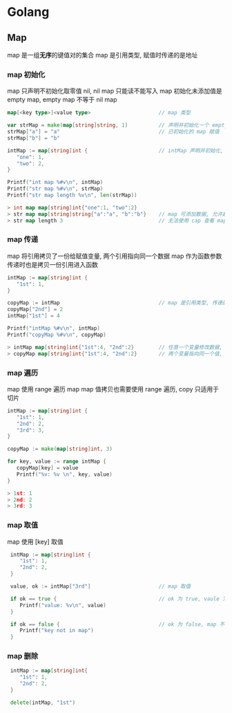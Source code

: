 # Golang

## Map

map 是一组**无序**的键值对的集合
map 是引用类型, 赋值时传递的是地址

### map 初始化

map 只声明不初始化取零值 nil, nil map 只能读不能写入
map 初始化未添加值是 empty map, empty map 不等于 nil map

```go
map[<key type>]<value type>                      // map 类型

var strMap = make(map[string]string, 1)          // 声明并初始化一个 empty map, map 容量为 2
strMap["a"] = "a"                                // 已初始化的 map 赋值
strMap["b"] = "b"

intMap := map[string]int {                       // intMap 声明并初始化, 并赋值
   "one": 1,
   "two": 2,
}

Printf("int map %#v\n", intMap)
Printf("str map %#v\n", strMap)
Printf("str map length %v\n", len(strMap))

> int map map[string]int{"one":1, "two":2}      
> str map map[string]string{"a":"a", "b":"b"}    // map 可添加数据, 允许超过容量
> str map length 3                               // 无法使用 cap 查看 map 容量, 可以使用 len 查看长度
```

### map 传递

map 将引用拷贝了一份给赋值变量, 两个引用指向同一个数据
map 作为函数参数传递时也是拷贝一份引用进入函数

```go
intMap := map[string]int {
   "1st": 1,
}

copyMap := intMap                                // map 是引用类型, 传递的是引用并非数据的拷贝
copyMap["2nd"] = 2                                                  
intMap["1st"] = 4                               

Printf("intMap %#v\n", intMap)
Printf("copyMap %#v\n", copyMap)

> intMap map[string]int{"1st":4, "2nd":2}        // 任意一个变量修改数据, 两个变量都会同步修改
> copyMap map[string]int{"1st":4, "2nd":2}       // 两个变量指向同一个值, 结果一致
```

### map 遍历

map 使用 range 遍历 map
map 值拷贝也需要使用 range 遍历, copy 只适用于切片

```go
intMap := map[string]int {
   "1st": 1,
   "2nd": 2,
   "3rd": 3,
} 

copyMap := make(map[string]int, 3)

for key, value := range intMap {
   copyMap[key] = value
   Printf("%v: %v \n", key, value)
}

> 1st: 1
> 2nd: 2
> 3rd: 3
```

### map 取值

map 使用 [key] 取值

```go
 intMap := map[string]int {
    "1st": 1,
    "2nd": 2,
 } 

 value, ok := intMap["3rd"]                      // map 取值

 if ok == true {                                 // ok 为 true, vaule 为对应 key 的值
    Printf("value: %v\n", value)
 }

 if ok == false {                                // ok 为 false, map 不存在 key, value 为类型零值
    Printf("key not in map")
 }
```

### map 删除

```go
 intMap := map[string]int{
    "1st": 1,
    "2nd": 2,
 }

 delete(intMap, "1st")
```
